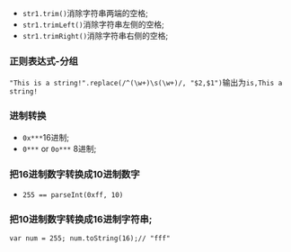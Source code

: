 * `str1.trim()`消除字符串两端的空格;
* `str1.trimLeft()`消除字符串左侧的空格;
* `str1.trimRight()`消除字符串右侧的空格;

### 正则表达式-分组
`"This is a string!".replace(/^(\w+)\s(\w+)/, "$2,$1")`输出为`is,This a string!`

### 进制转换
* `0x***`16进制;
* `0***` or `0o***` 8进制;


### 把16进制数字转换成10进制数字
* `255 == parseInt(0xff, 10)`


### 把10进制数字转换成16进制字符串;
`var num = 255; num.toString(16);// "fff"`